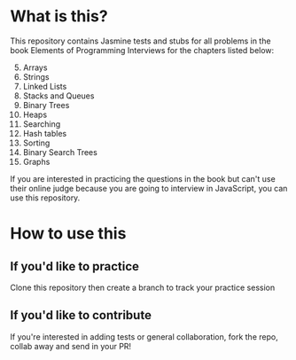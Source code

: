 # What is this?

This repository contains Jasmine tests and stubs for all problems in the book Elements of Programming Interviews for the chapters listed below:

5. Arrays
6. Strings
7. Linked Lists
8. Stacks and Queues
9. Binary Trees
10. Heaps
11. Searching
12. Hash tables
13. Sorting
14. Binary Search Trees
18. Graphs

If you are interested in practicing the questions in the book but can't use their online judge because you are going to interview in JavaScript, you can use this repository.

# How to use this

## If you'd like to practice

Clone this repository then create a branch to track your practice session

## If you'd like to contribute

If you're interested in adding tests or general collaboration, fork the repo, collab away and send in your PR!
